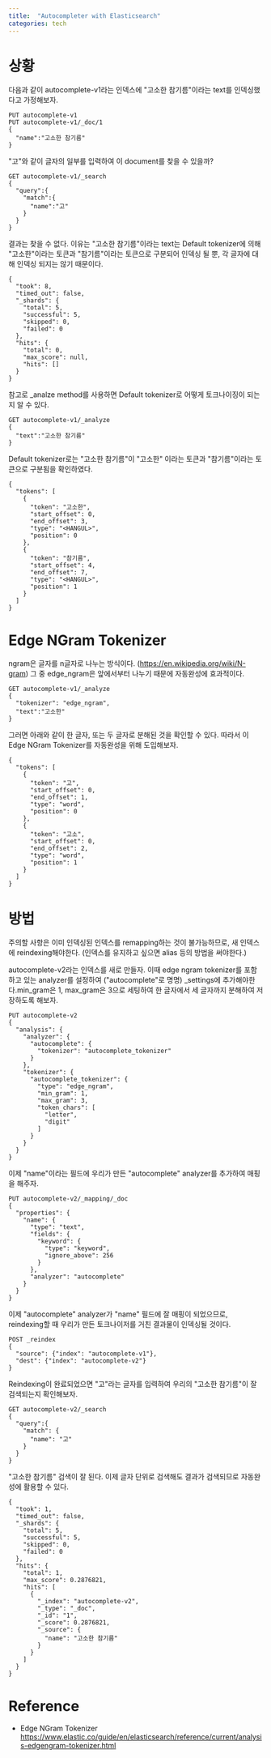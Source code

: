 ```yaml
---
title:  "Autocompleter with Elasticsearch"
categories: tech
---
```


# 상황
다음과 같이 autocomplete-v1라는 인덱스에 "고소한 참기름"이라는 text를 인덱싱했다고 가정해보자.
```
PUT autocomplete-v1
PUT autocomplete-v1/_doc/1
{
  "name":"고소한 참기름"
}
```

"고"와 같이 글자의 일부를 입력하여 이 document를 찾을 수 있을까?
```
GET autocomplete-v1/_search
{
  "query":{
    "match":{
      "name":"고"
    }
  }
}
```

결과는 찾을 수 없다. 이유는 "고소한 참기름"이라는 text는 Default tokenizer에 의해 "고소한"이라는 토큰과 "참기름"이라는 토큰으로 구분되어 인덱싱 될 뿐, 각 글자에 대해 인덱싱 되지는 않기 때문이다.
```
{
  "took": 8,
  "timed_out": false,
  "_shards": {
    "total": 5,
    "successful": 5,
    "skipped": 0,
    "failed": 0
  },
  "hits": {
    "total": 0,
    "max_score": null,
    "hits": []
  }
}
```

참고로 \_analze method를 사용하면 Default tokenizer로 어떻게 토크나이징이 되는지 알 수 있다. 
```
GET autocomplete-v1/_analyze
{
  "text":"고소한 참기름"
}
```

Default tokenizer로는 "고소한 참기름"이 "고소한" 이라는 토큰과 "참기름"이라는 토큰으로 구분됨을 확인하였다.
```
{
  "tokens": [
    {
      "token": "고소한",
      "start_offset": 0,
      "end_offset": 3,
      "type": "<HANGUL>",
      "position": 0
    },
    {
      "token": "참기름",
      "start_offset": 4,
      "end_offset": 7,
      "type": "<HANGUL>",
      "position": 1
    }
  ]
}
```

# Edge NGram Tokenizer
ngram은 글자를 n글자로 나누는 방식이다.  (https://en.wikipedia.org/wiki/N-gram)
그 중 edge_ngram은 앞에서부터 나누기 때문에 자동완성에 효과적이다.
```
GET autocomplete-v1/_analyze
{
  "tokenizer": "edge_ngram", 
  "text":"고소한"
}
```

그러면 아래와 같이 한 글자, 또는 두 글자로 분해된 것을 확인할 수 있다. 따라서 이 Edge NGram Tokenizer를 자동완성을 위해 도입해보자.
```
{
  "tokens": [
    {
      "token": "고",
      "start_offset": 0,
      "end_offset": 1,
      "type": "word",
      "position": 0
    },
    {
      "token": "고소",
      "start_offset": 0,
      "end_offset": 2,
      "type": "word",
      "position": 1
    }
  ]
}
```

# 방법
주의할 사항은 이미 인덱싱된 인덱스를 remapping하는 것이 불가능하므로, 새 인덱스에 reindexing해야한다. (인덱스를 유지하고 싶으면 alias 등의 방법을 써야한다.)

autocomplete-v2라는 인덱스를 새로 만들자. 이때 edge ngram tokenizer를 포함하고 있는 analyzer를 설정하여 ("autocomplete"로 명명) \_settings에 추가해야한다.min_gram은 1, max_gram은 3으로 세팅하여 한 글자에서 세 글자까지 분해하여 저장하도록 해보자.
```
PUT autocomplete-v2
{
  "analysis": {
    "analyzer": {
      "autocomplete": {
        "tokenizer": "autocomplete_tokenizer"
      }
    },
    "tokenizer": {
      "autocomplete_tokenizer": {
        "type": "edge_ngram",
        "min_gram": 1,
        "max_gram": 3,
        "token_chars": [
          "letter",
          "digit"
        ]
      }
    }
  }
}
```

이제 "name"이라는 필드에 우리가 만든 "autocomplete" analyzer를 추가하여 매핑을 해주자.
```
PUT autocomplete-v2/_mapping/_doc
{
  "properties": {
    "name": {
      "type": "text",
      "fields": {
        "keyword": {
          "type": "keyword",
          "ignore_above": 256
        }
      },
      "analyzer": "autocomplete"
    }
  }
}
```

이제 "autocomplete" analyzer가 "name" 필드에 잘 매핑이 되었으므로, reindexing할 때 우리가 만든 토크나이저를 거친 결과물이 인덱싱될 것이다.

```
POST _reindex
{
  "source": {"index": "autocomplete-v1"},
  "dest": {"index": "autocomplete-v2"}
}
```

Reindexing이 완료되었으면 "고"라는 글자를 입력하여 우리의 "고소한 참기름"이 잘 검색되는지 확인해보자.
```
GET autocomplete-v2/_search
{
  "query":{
    "match": {
      "name": "고"
    }
  }
}
```

"고소한 참기름" 검색이 잘 된다. 이제 글자 단위로 검색해도 결과가 검색되므로 자동완성에 활용할 수 있다.
```
{
  "took": 1,
  "timed_out": false,
  "_shards": {
    "total": 5,
    "successful": 5,
    "skipped": 0,
    "failed": 0
  },
  "hits": {
    "total": 1,
    "max_score": 0.2876821,
    "hits": [
      {
        "_index": "autocomplete-v2",
        "_type": "_doc",
        "_id": "1",
        "_score": 0.2876821,
        "_source": {
          "name": "고소한 참기름"
        }
      }
    ]
  }
}
```

# Reference 
- Edge NGram Tokenizer
https://www.elastic.co/guide/en/elasticsearch/reference/current/analysis-edgengram-tokenizer.html
